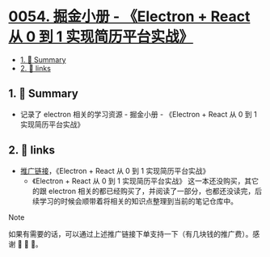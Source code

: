 # [0054. 掘金小册 - 《Electron + React 从 0 到 1 实现简历平台实战》](https://github.com/Tdahuyou/electron/tree/main/0054.%20%E6%8E%98%E9%87%91%E5%B0%8F%E5%86%8C%20-%20%E3%80%8AElectron%20%2B%20React%20%E4%BB%8E%200%20%E5%88%B0%201%20%E5%AE%9E%E7%8E%B0%E7%AE%80%E5%8E%86%E5%B9%B3%E5%8F%B0%E5%AE%9E%E6%88%98%E3%80%8B)

<!-- region:toc -->
- [1. 📝 Summary](#1--summary)
- [2. 🔗 links](#2--links)
<!-- endregion:toc -->
## 1. 📝 Summary
- 记录了 electron 相关的学习资源 - 掘金小册 - 《Electron + React 从 0 到 1 实现简历平台实战》

## 2. 🔗 links

- [推广链接](https://s.juejin.cn/ds/iBAwroHA/)，《Electron + React 从 0 到 1 实现简历平台实战》
  - 《Electron + React 从 0 到 1 实现简历平台实战》 这一本还没购买，其它的跟 electron 相关的都已经购买了，并阅读了一部分，也都还没读完，后续学习的时候会顺带着将相关的知识点整理到当前的笔记仓库中。

> [!NOTE]
> 如果有需要的话，可以通过上述推广链接下单支持一下（有几块钱的推广费）。感谢 🙏 🙏 🙏。
